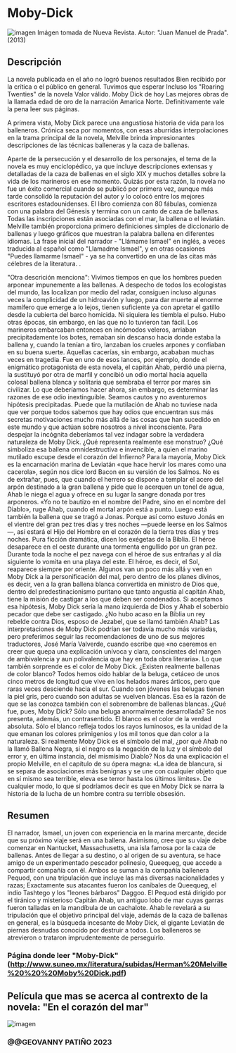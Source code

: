 # Moby-Dick

![imagen](https://i0.wp.com/www.nuevarevista.net/wp-content/uploads/2013/09/dicks.png?fit=1021%2C574&ssl=1)
Imágen tomada de Nueva Revista.
Autor: "Juan Manuel de Prada". (2013)



## Descripción


La novela publicada en el año no logró buenos resultados
Bien recibido por la crítica o el público en general. Tuvimos que esperar
Incluso los "Roaring Twenties" de la novela
Valor válido. Moby Dick de hoy
Las mejores obras de la llamada edad de oro de la narración
Amarica Norte. Definitivamente vale la pena leer sus páginas.

A primera vista, Moby Dick parece una angustiosa historia de vida para los balleneros. Crónica seca por momentos, con esas aburridas interpolaciones en la trama principal de la novela, Melville brinda impresionantes descripciones de las técnicas balleneras y la caza de ballenas.

Aparte de la persecución y el desarrollo de los personajes, el tema de la novela es muy enciclopédico, ya que incluye descripciones extensas y detalladas de la caza de ballenas en el siglo XIX y muchos detalles sobre la vida de los marineros en ese momento. Quizás por esta razón, la novela no fue un éxito comercial cuando se publicó por primera vez, aunque más tarde consolidó la reputación del autor y lo colocó entre los mejores escritores estadounidenses.
El libro comienza con 80 fábulas, comienza con una palabra del Génesis y termina con un canto de caza de ballenas. Todas las inscripciones están asociadas con el mar, la ballena o el leviatán. Melville también proporciona primero definiciones simples de diccionario de ballenas y luego gráficos que muestran la palabra ballena en diferentes idiomas. La frase inicial del narrador - "Llámame Ismael" en inglés, a veces traducida al español como "Llamadme Ismael", y en otras ocasiones "Puedes llamarme Ismael" - ya se ha convertido en una de las citas más célebres de la literatura. .

"Otra descrición menciona":
    Vivimos tiempos en que los hombres pueden arponear
impunemente a las ballenas. A despecho de todos los ecologistas
del mundo, las localizan por medio del radar, consiguen incluso
algunas veces la complicidad de un hidroavión y luego, para dar
muerte al enorme mamífero que emerge a lo lejos, tienen suficiente
ya con apretar el gatillo desde la cubierta del barco homicida. Ni
siquiera les tiembla el pulso.
Hubo otras épocas, sin embargo, en las que no lo tuvieron tan
fácil. Los marineros embarcaban entonces en incómodos veleros,
arriaban precipitadamente los botes, remaban sin descanso hacia
donde estaba la ballena y, cuando la tenían a tiro, lanzaban los
crueles arpones y confiaban en su buena suerte.
Aquellas cacerías, sin embargo, acababan muchas veces en
tragedia. Fue en uno de esos lances, por ejemplo, donde el
enigmático protagonista de esta novela, el capitán Ahab, perdió una
pierna, la sustituyó por otra de marfil y concibió un odio mortal hacia
aquella colosal ballena blanca y solitaria que sembraba el terror por
mares sin civilizar.
Lo que deberíamos hacer ahora, sin embargo, es determinar las
razones de ese odio inextinguible. Seamos cautos y no aventuremos
hipótesis precipitadas. Puede que la mutilación de Ahab no tuviese
nada que ver porque todos sabemos que hay odios que encuentran
sus más secretas motivaciones mucho más allá de las cosas que
han sucedido en este mundo y que actúan sobre nosotros a nivel
inconsciente.
Para despejar la incógnita deberíamos tal vez indagar sobre la
verdadera naturaleza de Moby Dick. ¿Qué representa realmente ese
monstruo? ¿Qué simboliza esa ballena omnidestructiva e invencible,
a quien el marino mutilado escupe desde el corazón del Infierno?
Para la mayoría, Moby Dick es la encarnación marina de Leviatán
«que hace hervir los mares como una cacerola», según nos dice
lord Bacon en su versión de los Salmos. No es de extrañar, pues,
que cuando el herrero se dispone a templar el acero del arpón
destinado a la gran ballena y pide que le acerquen un tonel de agua,
Ahab le niega el agua y ofrece en su lugar la sangre donada por tres
arponeros.
«Yo no te bautizo en el nombre del Padre, sino en el nombre del
Diablo», ruge Ahab, cuando el mortal arpón está a punto.
Luego está también la ballena que se tragó a Jonas. Porque así
como estuvo Jonás en el vientre del gran pez tres días y tres noches
—puede leerse en los Salmos—, así estará el Hijo del Hombre en el
corazón de la tierra tres días y tres noches.
Pura ficción dramática, dicen los exégetas de la Biblia. El héroe
desaparece en el oeste durante una tormenta engullido por un gran
pez. Durante toda la noche el pez navega con el héroe de sus
entrañas y al día siguiente lo vomita en una playa del este. El héroe,
es decir, el Sol, reaparece siempre por oriente.
Algunos van un poco más allá y ven en Moby Dick a la
personificación del mal, pero dentro de los planes divinos, es decir,
ven a la gran ballena blanca convertida en ministro de Dios que,
dentro del predestinacionismo puritano que tanto angustia al capitán
Ahab, tiene la misión de castigar a los que deben ser condenados.
Si aceptamos esa hipótesis, Moby Dick sería la mano izquierda de
Dios y Ahab el soberbio pecador que debe ser castigado. ¿No hubo
acaso en la Biblia un rey rebelde contra Dios, esposo de Jezabel,
que se llamó también Ahab?
Las interpretaciones de Moby Dick podrían ser todavía mucho
más variadas, pero preferimos seguir las recomendaciones de uno
de sus mejores traductores, José María Valverde, cuando escribe
que «no caeremos en creer que quepa una explicación unívoca y
clara, conscientes del margen de ambivalencia y aun polivalencia
que hay en toda obra literaria».
Lo que también sorprende es el color de Moby Dick. ¿Existen
realmente ballenas de color blanco? Todos hemos oído hablar de la
beluga, cetáceo de unos cinco metros de longitud que vive en los
helados mares árticos, pero que raras veces desciende hacia el sur.
Cuando son jóvenes las belugas tienen la piel gris, pero cuando son
adultas se vuelven blancas. Esa es la razón de que se las conozca
también con el sobrenombre de ballenas blancas. ¿Qué fue, pues,
Moby Dick? Sólo una beluga anormalmente desarrollada?
Se nos presenta, además, un contrasentido. El blanco es el color
de la verdad absoluta. Sólo el blanco refleja todos los rayos
luminosos, es la unidad de la que emanan los colores primigenios y
los mil tonos que dan color a la naturaleza. Si realmente Moby Dick
es el símbolo del mal, ¿por qué Ahab no la llamó Ballena Negra, si
el negro es la negación de la luz y el símbolo del error y, en última
instancia, del mismísimo Diablo?
Nos da una explicación el propio Melville, en el capítulo  de su
ópera magna: «La idea de blancura, si se separa de asociaciones
más benignas y se une con cualquier objeto que en sí mismo sea
terrible, eleva ese terror hasta los últimos límites».
De cualquier modo, lo que sí podríamos decir es que en Moby
Dick se narra la historia de la lucha de un hombre contra su terrible
obsesión.



## Resumen 



El narrador, Ismael, un joven con experiencia en la marina mercante, decide que su próximo viaje será en una ballena. Asimismo, cree que su viaje debe comenzar en Nantucket, Massachusetts, una isla famosa por la caza de ballenas. Antes de llegar a su destino, o al origen de su aventura, se hace amigo de un experimentado pescador polinesio, Queequeg, que accede a compartir compañía con él.
Ambos se suman a la compañía ballenera Pequod, con una tripulación que incluye las más diversas nacionalidades y razas; Exactamente sus atacantes fueron los caníbales de Queequeg, el indio Tashtego y los "leones bárbaros" Daggoo. El Pequod está dirigido por el tiránico y misterioso Capitán Ahab, un antiguo lobo de mar cuyas garras fueron talladas en la mandíbula de un cachalote. Ahab le revelará a su tripulación que el objetivo principal del viaje, además de la caza de ballenas en general, es la búsqueda incesante de Moby Dick, el gigante Leviatán de piernas desnudas conocido por destruir a todos. Los balleneros se atrevieron o trataron imprudentemente de perseguirlo.



### Página donde leer "Moby-Dick" (http://www.suneo.mx/literatura/subidas/Herman%20Melville%20%20%20Moby%20Dick.pdf)

## Película que mas se acerca al contrexto de la novela: "En el corazón del mar"
![imagen](http://www.diariodevenusville.com/wp-content/uploads/2015/12/EN-EL-CORAZ%C3%93N-DEL-MAR-poster-0.jpg)



### @@GEOVANNY PATIÑO 2023